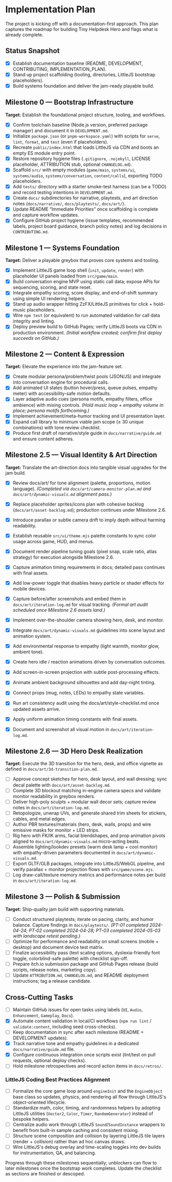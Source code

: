 # Implementation Plan

The project is kicking off with a documentation-first approach. This plan captures the roadmap for building Tiny Helpdesk Hero and flags what is already complete.

## Status Snapshot
- [x] Establish documentation baseline (README, DEVELOPMENT, CONTRIBUTING, IMPLEMENTATION_PLAN).
- [x] Stand up project scaffolding (tooling, directories, LittleJS bootstrap placeholders).
- [x] Build systems foundation and deliver the jam-ready playable build.

## Milestone 0 — Bootstrap Infrastructure
**Target:** Establish the foundational project structure, tooling, and workflows.

- [x] Confirm toolchain baseline (Node.js version, preferred package manager) and document it in `DEVELOPMENT.md`.
- [x] Initialize `package.json` (or `pnpm-workspace.yaml`) with scripts for `serve`, `lint`, `format`, and `test` (even if placeholders).
- [x] Recreate `public/index.html` that loads LittleJS via CDN and boots an empty ES module entry point.
- [x] Restore repository hygiene files (`.gitignore`, `.nojekyll`, LICENSE placeholder, ATTRIBUTION stub, optional `CHANGELOG.md`).
- [x] Scaffold `src/` with empty modules (`game/main`, `systems/ui`, `systems/audio`, `systems/conversation`, `content/calls`), exporting TODO placeholders.
- [x] Add `tests/` directory with a starter smoke-test harness (can be a TODO) and record testing intentions in `DEVELOPMENT.md`.
- [x] Create `docs/` subdirectories for narrative, playtests, and art direction notes (`docs/narrative/`, `docs/playtests/`, `docs/art/`).
- [x] Update README “Immediate Priorities” once scaffolding is complete and capture workflow updates.
- [x] Configure GitHub project hygiene (issue templates, recommended labels, project board guidance, branch policy notes) and log decisions in `CONTRIBUTING.md`.

## Milestone 1 — Systems Foundation
**Target:** Deliver a playable greybox that proves core systems and tooling.

- [x] Implement LittleJS game loop shell (`init`, `update`, `render`) with placeholder UI panels loaded from `src/game/main`.
- [x] Build conversation engine MVP using static call data; expose APIs for sequencing, scoring, and state reset.
- [x] Integrate empathy scoring, score display, and end-of-shift summary using simple UI rendering helpers.
- [x] Stand up audio wrapper hitting ZzFX/LittleJS primitives for click + hold-music placeholders.
- [x] Wire `npm test` (or equivalent) to run automated validation for call data integrity and linting.
- [x] Deploy preview build to GitHub Pages; verify LittleJS boots via CDN in production environment. *(Initial workflow created; confirm first deploy succeeds on GitHub.)*

## Milestone 2 — Content & Expression
**Target:** Elevate the experience into the jam-feature set.

- [x] Create modular persona/problem/twist pools (JSON/JS) and integrate into conversation engine for procedural calls.
- [x] Add animated UI states (button hover/press, queue pulses, empathy meter) with accessibility-safe motion defaults.
- [x] Layer adaptive audio cues (persona motifs, empathy filters, office ambience) with mixing controls. *(Hold music loop + empathy volume in place; persona motifs forthcoming.)*
- [x] Implement achievement/meta-humor tracking and UI presentation layer.
- [x] Expand call library to minimum viable jam scope (≥ 30 unique combinations) with tone review checklist.
- [x] Produce first draft of narrative/style guide in `docs/narrative/guide.md` and ensure content adheres.

## Milestone 2.5 — Visual Identity & Art Direction
**Target:** Translate the art-direction docs into tangible visual upgrades for the jam build.
- [x] Review docs/art/ for tone alignment (palette, proportions, motion language). *(Completed via `docs/art/camera-monitor-plan.md` and `docs/art/dynamic-visuals.md` alignment pass.)*
- [x] Replace placeholder sprites/icons plan with cohesive backlog (`docs/art/asset-backlog.md`); production continues under Milestone 2.6.
- [x] Introduce parallax or subtle camera drift to imply depth without harming readability.
- [x] Establish reusable `src/ui/theme.mjs` palette constants to sync color usage across game, HUD, and menus.
- [x] Document render pipeline tuning goals (pixel snap, scale ratio, atlas strategy) for execution alongside Milestone 2.6.
- [x] Capture animation timing requirements in docs; detailed pass continues with final assets.
- [x] Add low-power toggle that disables heavy particle or shader effects for mobile devices.
- [x] Capture before/after screenshots and embed them in `docs/art/iteration-log.md` for visual tracking. *(Formal art audit scheduled once Milestone 2.6 assets land.)*

- [x] Implement over-the-shoulder camera showing hero, desk, and monitor.
- [x] Integrate `docs/art/dynamic-visuals.md` guidelines into scene layout and animation system.
- [x] Add environmental response to empathy (light warmth, monitor glow, ambient tone).
- [x] Create hero idle / reaction animations driven by conversation outcomes.
- [x] Add screen-in-screen projection with subtle post-processing effects.
- [x] Animate ambient background silhouettes and add day-night tinting.
- [x] Connect props (mug, notes, LEDs) to empathy state variables.
- [x] Run art consistency audit using the docs/art/style-checklist.md once updated assets arrive.
- [x] Apply uniform animation timing constants with final assets.
- [x] Document and screenshot all visual motion in `docs/art/iteration-log.md`.

## Milestone 2.6 — 3D Hero Desk Realization
**Target:** Execute the 3D transition for the hero, desk, and office vignette as defined in `docs/art/3d-transition-plan.md`.

- [ ] Approve concept sketches for hero, desk layout, and wall dressing; sync decal palette with `docs/art/asset-backlog.md`.
- [ ] Complete 3D blockout matching in-engine camera specs and validate monitor readability in greybox renders.
- [ ] Deliver high-poly sculpts + modular wall decor sets; capture review notes in `docs/art/iteration-log.md`.
- [ ] Retopologize, unwrap UVs, and generate shared trim sheets for stickers, cables, and metal edges.
- [ ] Author PBR textures/materials (hero, desk, walls, props) and wire emissive masks for monitor + LED strips.
- [ ] Rig hero with FK/IK arms, facial blendshapes, and prop animation pivots aligned to `docs/art/dynamic-visuals.md` micro-acting beats.
- [ ] Assemble lighting/lookdev presets (warm desk lamp + cool monitor) with empathy-driven parameters documented in `docs/art/dynamic-visuals.md`.
- [ ] Export GLTF/GLB packages, integrate into LittleJS/WebGL pipeline, and verify parallax + monitor projection flows with `src/game/scene.mjs`.
- [ ] Log draw-call/texture memory metrics and performance notes per build in `docs/art/iteration-log.md`.

## Milestone 3 — Polish & Submission
**Target:** Ship-quality jam build with supporting materials.

- [ ] Conduct structured playtests; iterate on pacing, clarity, and humor balance. Capture findings in `docs/playtests/`. *(PT-01 completed 2024-04-24; PT-02 completed 2024-04-28; PT-03 completed 2024-05-03 with landscape retest pending.)*
- [ ] Optimize for performance and readability on small screens (mobile + desktop) and document device test matrix.
- [ ] Finalize accessibility pass (text scaling options, dyslexia-friendly font toggle, colorblind-safe palette) with checklist sign-off.
- [ ] Prepare itch.io submission package and GitHub Pages release (build scripts, release notes, marketing copy).
- [ ] Update `ATTRIBUTION.md`, `CHANGELOG.md`, and README deployment instructions; tag a release candidate.

## Cross-Cutting Tasks
- [ ] Maintain GitHub issues for open tasks using labels (`UI`, `Audio`, `Enhancement`, `Gameplay`, `Docs`).
- [x] Automate content validation in local/CI workflows (`npm run lint` / `validate:content`, including seed cross-checks).
- [ ] Keep documentation in sync after each milestone (README + DEVELOPMENT updates).
- [x] Track narrative tone and empathy guidelines in a dedicated `docs/narrative/guide.md` file.
- [x] Configure continuous integration once scripts exist (lint/test on pull requests, optional deploy checks).
- [ ] Hold milestone retrospectives and record action items in `docs/retros/`.

### LittleJS Coding Best Practices Alignment
- [ ] Formalize the core game loop around `engineInit` and the `EngineObject` base class so updates, physics, and rendering all flow through LittleJS's object-oriented lifecycle.
- [ ] Standardize math, color, timing, and randomness helpers by adopting LittleJS utilities (`Vector2`, `Color`, `Timer`, `RandomGenerator`) instead of bespoke helpers.
- [ ] Centralize audio work through LittleJS `Sound`/`SoundInstance` wrappers to benefit from built-in sample caching and consistent mixing.
- [ ] Structure scene composition and collision by layering LittleJS tile layers (render + collision) rather than ad hoc canvas draws.
- [ ] Wire LittleJS's debug overlay and time-scaling toggles into dev builds for instrumentation, QA, and balancing.

Progress through these milestones sequentially; unblockers can flow to later milestones once the bootstrap work completes. Update the checklist as sections are finished or descoped.
